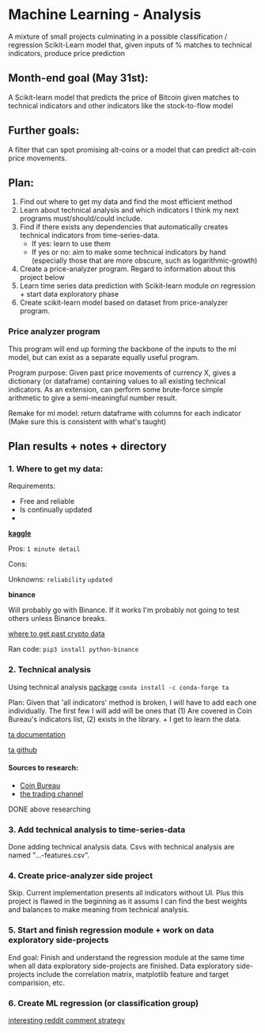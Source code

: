 # Machine Learning - Analysis
A mixture of small projects culminating in a possible classification / regression Scikit-Learn model that, given inputs of % matches to technical indicators, produce price prediction

## Month-end goal (May 31st):
A Scikit-learn model that predicts the price of Bitcoin given matches to technical indicators and other indicators like the stock-to-flow model

## Further goals:
A filter that can spot promising alt-coins or a model that can predict alt-coin price movements. 

## Plan:
1. Find out where to get my data and find the most efficient method
2. Learn about technical analysis and which indicators I think my next programs must/should/could include. 
3. Find if there exists any dependencies that automatically creates technical indicators from time-series-data. 
    - If yes: learn to use them
    - If yes or no: aim to make some technical indicators by hand (especially those that are more obscure, such as logarithmic-growth)
4. Create a price-analyzer program. Regard to information about this project below
5. Learn time series data prediction with Scikit-learn module on regression + start data exploratory phase
6. Create scikit-learn model based on dataset from price-analyzer program. 


### Price analyzer program
This program will end up forming the backbone of the inputs to the ml model, but can exist as a separate equally useful program. 

Program purpose: Given past price movements of currency X, gives a dictionary (or dataframe) containing values to all existing technical indicators. As an extension, can perform some brute-force simple arithmetic to give a semi-meaningful number result. 

Remake for ml model: return dataframe with columns for each indicator (Make sure this is consistent with what's taught)

## Plan results + notes + directory
### 1. Where to get my data:

Requirements:
- Free and reliable
- Is continually updated
- 

**[kaggle](https://www.kaggle.com/tencars/392-crypto-currency-pairs-at-minute-resolution?select=algusd.csv)**

Pros: `1 minute detail`

Cons: 

Unknowns: `reliability` `updated`

**binance**

Will probably go with Binance. If it works I'm probably not going to test others unless Binance breaks. 

[where to get past crypto data](https://fxgears.com/index.php?threads/how-to-acquire-free-historical-tick-and-bar-data-for-algo-trading-and-backtesting-in-2020-stocks-forex-and-crypto-currency.1229/#post-19305)

Ran code:
`pip3 install python-binance`



### 2. Technical analysis 

Using technical analysis [package](https://github.com/bukosabino/ta) `conda install -c conda-forge ta`

Plan: Given that 'all indicators' method is broken, I will have to add each one individually. The first few I will add will be ones that (1) Are covered in Coin Bureau's indicators list, (2) exists in the library. + I get to learn the data. 

[ta documentation](https://technical-analysis-library-in-python.readthedocs.io/en/latest/ta.html)

[ta github](https://github.com/bukosabino/ta)

#### Sources to research:
- [Coin Bureau](https://www.youtube.com/watch?v=lW3eWIj3Q04)
- [the trading channel](https://www.youtube.com/watch?v=eynxyoKgpng)

DONE above researching

### 3. Add technical analysis to time-series-data

Done adding technical analysis data. Csvs with technical analysis are named "...-features.csv". 

### 4. Create price-analyzer side project

Skip. Current implementation presents all indicators without UI. Plus this project is flawed in the beginning as it assums I can find the best weights and balances to make meaning from technical analysis. 

### 5. Start and finish regression module + work on data exploratory side-projects

End goal: Finish and understand the regression module at the same time when all data exploratory side-projects are finished. 
Data exploratory side-projects include the correlation matrix, matplotlib feature and target comparision, etc. 

### 6. Create ML regression (or classification group)

[interesting reddit comment strategy](https://www.reddit.com/r/algotrading/comments/ipa112/what_target_do_your_algo_aim_to_predict_price/)





